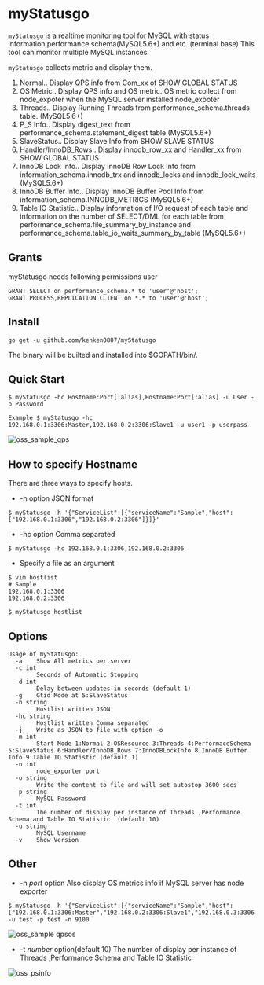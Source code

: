 # myStatusgo


`myStatusgo` is a realtime monitoring tool for MySQL with status information,performance schema(MySQL5.6+) and etc..(terminal base)
This tool can monitor multiple MySQL instances.

`myStatusgo` collects metric and display them.
1. Normal.. Display QPS info from Com_xx of SHOW GLOBAL STATUS
1. OS Metric.. Display QPS info and OS metric. OS metric collect from node_expoter when the MySQL server installed node_expoter
1. Threads.. Display Running Threads from performance_schema.threads table. (MySQL5.6+)
1. P_S Info.. Display digest_text from performance_schema.statement_digest table (MySQL5.6+)
1. SlaveStatus.. Display Slave Info from SHOW SLAVE STATUS
1. Handler/InnoDB_Rows.. Display innodb_row_xx and Handler_xx from SHOW GLOBAL STATUS
1. InnoDB Lock Info.. Display InnoDB Row Lock Info from information_schema.innodb_trx and innodb_locks and innodb_lock_waits (MySQL5.6+)
1. InnoDB Buffer Info.. Display InnoDB Buffer Pool Info from information_schema.INNODB_METRICS (MySQL5.6+)
1. Table IO Statistic.. Display information of I/O request of each table and information on the number of SELECT/DML for each table from performance_schema.file_summary_by_instance and performance_schema.table_io_waits_summary_by_table (MySQL5.6+)

## Grants
myStatusgo needs following permissions user

```
GRANT SELECT on performance_schema.* to 'user'@'host';
GRANT PROCESS,REPLICATION CLIENT on *.* to 'user'@'host';
```

## Install
```
go get -u github.com/kenken0807/myStatusgo
```
The binary will be builted and installed into $GOPATH/bin/. 

## Quick Start
```
$ myStatusgo -hc Hostname:Port[:alias],Hostname:Port[:alias] -u User -p Password

Example $ myStatusgo -hc 192.168.0.1:3306:Master,192.168.0.2:3306:Slave1 -u user1 -p userpass
```
![oss_sample_qps](https://user-images.githubusercontent.com/13253434/60561472-93acc100-9d8e-11e9-843f-9dad4e564ca9.png)

## How to specify Hostname
There are three ways to specify hosts.

* -h option
JSON format
```
$ myStatusgo -h '{"ServiceList":[{"serviceName":"Sample","host":["192.168.0.1:3306","192.168.0.2:3306"]}]}'
```

* -hc option
Comma separated
```
$ myStatusgo -hc 192.168.0.1:3306,192.168.0.2:3306
```

* Specify a file as an argument
```
$ vim hostlist
# Sample
192.168.0.1:3306
192.168.0.2:3306

$ myStatusgo hostlist
```

## Options
```
Usage of myStatusgo:
  -a	Show All metrics per server
  -c int
    	Seconds of Automatic Stopping
  -d int
    	Delay between updates in seconds (default 1)
  -g	Gtid Mode at 5:SlaveStatus
  -h string
    	Hostlist written JSON
  -hc string
    	Hostlist written Comma separated
  -j	Write as JSON to file with option -o
  -m int
    	Start Mode 1:Normal 2:OSResource 3:Threads 4:PerformaceSchema 5:SlaveStatus 6:Handler/InnoDB_Rows 7:InnoDBLockInfo 8.InnoDB Buffer Info 9.Table IO Statistic (default 1)
  -n int
    	node_exporter port
  -o string
    	Write the content to file and will set autostop 3600 secs
  -p string
    	MySQL Password
  -t int
    	The number of display per instance of Threads ,Performance Schema and Table IO Statistic  (default 10)
  -u string
    	MySQL Username
  -v	Show Version
```

## Other
* -n *port* option
Also display OS metrics info if MySQL server has node exporter

```
$ myStatusgo -h '{"ServiceList":[{"serviceName":"Sample","host":["192.168.0.1:3306:Master","192.168.0.2:3306:Slave1","192.168.0.3:3306:Slave2"]}]}' -u test -p test -n 9100
```
![oss_sample qpsos](https://user-images.githubusercontent.com/13253434/60561503-b0e18f80-9d8e-11e9-8846-c3797a6fcbda.png)
* -t *number* option(default 10)
The number of display per instance of Threads ,Performance Schema and Table IO Statistic

![oss_psinfo](https://user-images.githubusercontent.com/13253434/60561522-c656b980-9d8e-11e9-9147-b2c4edee3351.png)
